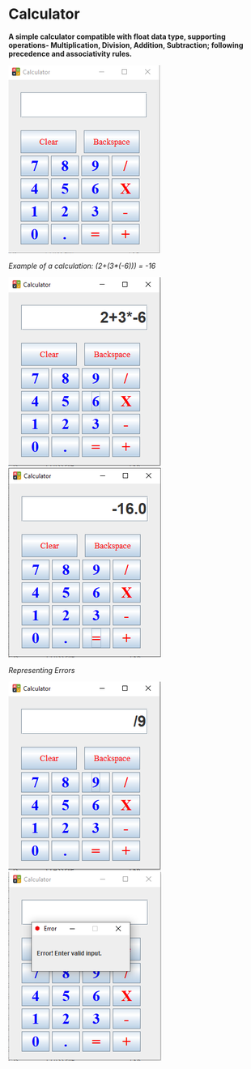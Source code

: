 # Calculator
__A simple calculator compatible with float data type, supporting operations- Multiplication, Division, Addition, Subtraction; following precedence and associativity rules.__

![](Screenshots/1.PNG)


_Example of a calculation: (2+(3*(-6))) = -16_

![](Screenshots/2.PNG)  ![](Screenshots/3.PNG)

_Representing Errors_

![](Screenshots/4.PNG)  ![](Screenshots/5.PNG)


